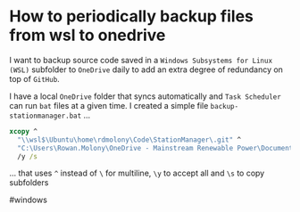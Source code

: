 # How to periodically backup files from wsl to onedrive

I want to backup source code saved in a `Windows Subsystems for Linux (WSL)` subfolder to `OneDrive` daily to add an extra degree of redundancy on top of `GitHub`.

I have a local `OneDrive` folder that syncs automatically and `Task Scheduler` can run `bat` files at a given time.  I created a simple file `backup-stationmanager.bat` ...

```cmd
xcopy ^
  "\\wsl$\Ubuntu\home\rdmolony\Code\StationManager\.git" ^
  "C:\Users\Rowan.Molony\OneDrive - Mainstream Renewable Power\Documents\Backups\StationManager\.git" ^
  /y /s
```

... that uses `^` instead of `\` for multiline, `\y` to accept all and `\s` to copy subfolders


#windows
